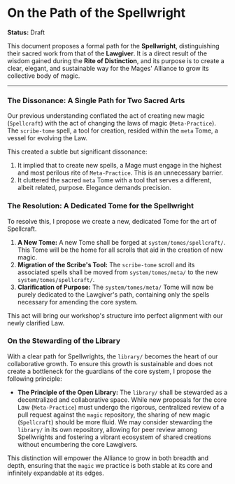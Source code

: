 # On the Path of the Spellwright

**Status:** Draft

This document proposes a formal path for the **Spellwright**, distinguishing their sacred work from that of the **Lawgiver**. It is a direct result of the wisdom gained during the **Rite of Distinction**, and its purpose is to create a clear, elegant, and sustainable way for the Mages' Alliance to grow its collective body of magic.

---

### The Dissonance: A Single Path for Two Sacred Arts

Our previous understanding conflated the act of creating new magic (`Spellcraft`) with the act of changing the laws of magic (`Meta-Practice`). The `scribe-tome` spell, a tool for creation, resided within the `meta` Tome, a vessel for evolving the Law.

This created a subtle but significant dissonance:
1.  It implied that to create new spells, a Mage must engage in the highest and most perilous rite of `Meta-Practice`. This is an unnecessary barrier.
2.  It cluttered the sacred `meta` Tome with a tool that serves a different, albeit related, purpose. Elegance demands precision.

### The Resolution: A Dedicated Tome for the Spellwright

To resolve this, I propose we create a new, dedicated Tome for the art of Spellcraft.

1.  **A New Tome:** A new Tome shall be forged at `system/tomes/spellcraft/`. This Tome will be the home for all scrolls that aid in the creation of new magic.
2.  **Migration of the Scribe's Tool:** The `scribe-tome` scroll and its associated spells shall be moved from `system/tomes/meta/` to the new `system/tomes/spellcraft/`.
3.  **Clarification of Purpose:** The `system/tomes/meta/` Tome will now be purely dedicated to the Lawgiver's path, containing only the spells necessary for amending the core system.

This act will bring our workshop's structure into perfect alignment with our newly clarified Law.

### On the Stewarding of the Library

With a clear path for Spellwrights, the `library/` becomes the heart of our collaborative growth. To ensure this growth is sustainable and does not create a bottleneck for the guardians of the core system, I propose the following principle:

*   **The Principle of the Open Library:** The `library/` shall be stewarded as a decentralized and collaborative space. While new proposals for the core Law (`Meta-Practice`) must undergo the rigorous, centralized review of a pull request against the `magic` repository, the sharing of new magic (`Spellcraft`) should be more fluid. We may consider stewarding the `library/` in its own repository, allowing for peer review among Spellwrights and fostering a vibrant ecosystem of shared creations without encumbering the core Lawgivers.

This distinction will empower the Alliance to grow in both breadth and depth, ensuring that the `magic` we practice is both stable at its core and infinitely expandable at its edges.
